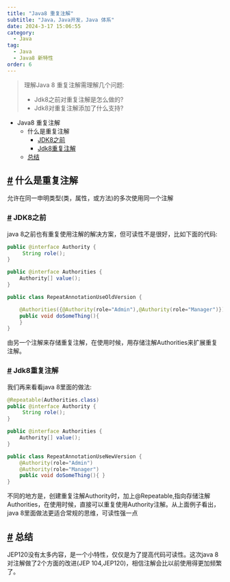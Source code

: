 ```yaml
---
title: "Java8 重复注解"
subtitle: "Java，Java开发，Java 体系"
date: 2024-3-17 15:06:55
category:
  - Java
tag:
  - Java
  - Java8 新特性 
order: 6
---
```


> 理解Java 8 重复注解需理解几个问题: 
>
> - Jdk8之前对重复注解是怎么做的?
> - Jdk8对重复注解添加了什么支持?

- Java8 重复注解
  - 什么是重复注解
    - [JDK8之前](#jdk8之前)
    - [Jdk8重复注解](#jdk8重复注解)
  - [总结](#总结)

## [#](#什么是重复注解) 什么是重复注解

允许在同一申明类型(类，属性，或方法)的多次使用同一个注解

### [#](#jdk8之前) JDK8之前

java 8之前也有重复使用注解的解决方案，但可读性不是很好，比如下面的代码:

```java
public @interface Authority {
     String role();
}

public @interface Authorities {
    Authority[] value();
}

public class RepeatAnnotationUseOldVersion {

    @Authorities({@Authority(role="Admin"),@Authority(role="Manager")})
    public void doSomeThing(){
    }
}
```

由另一个注解来存储重复注解，在使用时候，用存储注解Authorities来扩展重复注解。

### [#](#jdk8重复注解) Jdk8重复注解

我们再来看看java 8里面的做法:

```java
@Repeatable(Authorities.class)
public @interface Authority {
     String role();
}

public @interface Authorities {
    Authority[] value();
}

public class RepeatAnnotationUseNewVersion {
    @Authority(role="Admin")
    @Authority(role="Manager")
    public void doSomeThing(){ }
}
```

不同的地方是，创建重复注解Authority时，加上@Repeatable,指向存储注解Authorities，在使用时候，直接可以重复使用Authority注解。从上面例子看出，java 8里面做法更适合常规的思维，可读性强一点

## [#](#总结) 总结

JEP120没有太多内容，是一个小特性，仅仅是为了提高代码可读性。这次java 8对注解做了2个方面的改进(JEP 104,JEP120)，相信注解会比以前使用得更加频繁了。

